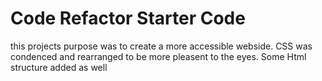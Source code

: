 # Code Refactor Starter Code
this projects purpose was to create a more accessible webside. CSS was 
condenced and rearranged to be more pleasent to the eyes. Some Html structure added as well
